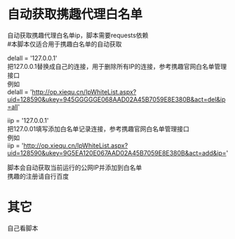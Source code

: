 # 自动获取携趣代理白名单
自动获取携趣代理白名单ip，脚本需要requests依赖  
#本脚本仅适合用于携趣白名单的自动获取  

delall = '127.0.0.1'   
把127.0.0.1替换成自己的连接，用于删除所有IP的连接，参考携趣官网白名单管理接口  
例如  
delall = 'http://op.xiequ.cn/IpWhiteList.aspx?uid=128590&ukey=945GGGGGE068AAD02A45B7059E8E380B&act=del&ip=all'  

iip = '127.0.0.1'  
把127.0.01填写添加白名单记录连接，参考携趣官网白名单管理接口  
例如  
iip = 'http://op.xiequ.cn/IpWhiteList.aspx?uid=128590&ukey=9G5EA120E067AAD02A45B7059E8E380B&act=add&ip='


脚本会自动获取当前运行的公网IP并添加到白名单  
携趣的注册请自行百度


# 其它  
自己看脚本
